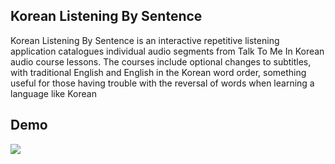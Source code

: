 ## Korean Listening By Sentence

Korean Listening By Sentence is an interactive repetitive listening application catalogues individual audio segments from Talk To Me In Korean
audio course lessons. The courses include optional changes to subtitles, with traditional English and English in the Korean word order, something
useful for those having trouble with the reversal of words when learning a language like Korean

## Demo

<kbd><img src="/src/images/korean_screen.gif" /></kbd>


